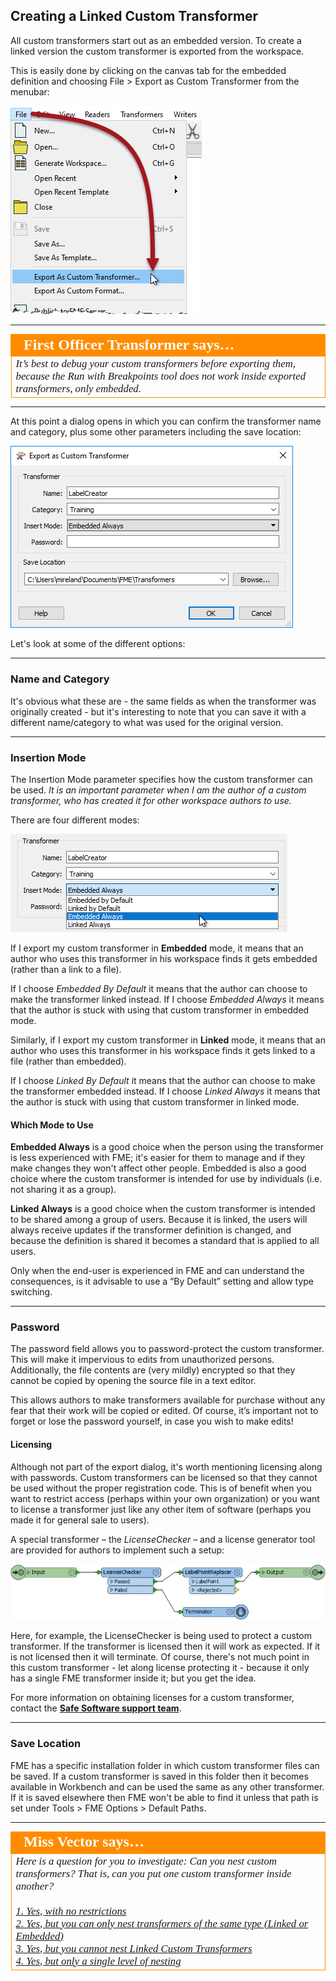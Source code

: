 ## Creating a Linked Custom Transformer ##

All custom transformers start out as an embedded version. To create a linked version the custom transformer is exported from the workspace.

This is easily done by clicking on the canvas tab for the embedded definition and choosing File > Export as Custom Transformer from the menubar:

![](./Images/Img5.035.CustomTransformerExport.png)

---

<table style="border-spacing: 0px">
<tr>
<td style="vertical-align:middle;background-color:darkorange;border: 2px solid darkorange">
<i class="fa fa-quote-left fa-lg fa-pull-left fa-fw" style="color:white;padding-right: 12px;vertical-align:text-top"></i>
<span style="color:white;font-size:x-large;font-weight: bold;font-family:serif">First Officer Transformer says…</span>
</td>
</tr>

<tr>
<td style="border: 1px solid darkorange">
<span style="font-family:serif; font-style:italic; font-size:larger">
It’s best to debug your custom transformers before exporting them, because the Run with Breakpoints tool does not work inside exported transformers, only embedded.
</span>
</td>
</tr>
</table>

---

At this point a dialog opens in which you can confirm the transformer name and category, plus some other parameters including the save location:

![](./Images/Img5.036.CustomTransformerExportDialog.png)

Let's look at some of the different options:

---

### Name and Category ###

It's obvious what these are - the same fields as when the transformer was originally created - but it's interesting to note that you can save it with a different name/category to what was used for the original version.

---

### Insertion Mode ###

The Insertion Mode parameter specifies how the custom transformer can be used. *It is an important parameter when I am the author of a custom transformer, who has created it for other workspace authors to use.*

There are four different modes:

![](./Images/Img5.037.CustomTransformerExportDialogModes.png)


If I export my custom transformer in **Embedded** mode, it means that an author who uses this transformer in his workspace finds it gets embedded (rather than a link to a file). 

If I choose *Embedded By Default* it means that the author can choose to make the transformer linked instead. If I choose *Embedded Always* it means that the author is stuck with using that custom transformer in embedded mode.

Similarly, if I export my custom transformer in **Linked** mode, it means that an author who uses this transformer in his workspace finds it gets linked to a file (rather than embedded). 

If I choose *Linked By Default* it means that the author can choose to make the transformer embedded instead. If I choose *Linked Always* it means that the author is stuck with using that custom transformer in linked mode.

#### Which Mode to Use ####

**Embedded Always** is a good choice when the person using the transformer is less experienced with FME; it's easier for them to manage and if they make changes they won't affect other people. Embedded is also a good choice where the custom transformer is intended for use by individuals (i.e. not sharing it as a group).

**Linked Always** is a good choice when the custom transformer is intended to be shared among a group of users. Because it is linked, the users will always receive updates if the transformer definition is changed, and because the definition is shared it becomes a standard that is applied to all users. 

Only when the end-user is experienced in FME and can understand the consequences, is it advisable to use a “By Default” setting and allow type switching.

---

### Password ###

The password field allows you to password-protect the custom transformer. This will make it impervious to edits from unauthorized persons. Additionally, the file contents are (very mildly) encrypted so that they cannot be copied by opening the source file in a text editor.

This allows authors to make transformers available for purchase without any fear that their work will be copied or edited. Of course, it’s important not to forget or lose the password yourself, in case you wish to make edits!

#### Licensing ####

Although not part of the export dialog, it's worth mentioning licensing along with passwords. Custom transformers can be licensed so that they cannot be used without the proper registration code. This is of benefit when you want to restrict access (perhaps within your own organization) or you want to license a transformer just like any other item of software (perhaps you made it for general sale to users).

A special transformer – the *LicenseChecker* – and a license generator tool are provided for authors to implement such a setup:

![](./Images/Img5.038.CustomTransformerLicenseCheck.png)

Here, for example, the LicenseChecker is being used to protect a custom transformer. If the transformer is licensed then it will work as expected. If it is not licensed then it will terminate. Of course, there's not much point in this custom transformer - let along license protecting it - because it only has a single FME transformer inside it; but you get the idea.

For more information on obtaining licenses for a custom transformer, contact the [**Safe Software support team**](http://www.safe.com/support).

---

### Save Location ###

FME has a specific installation folder in which custom transformer files can be saved. If a custom transformer is saved in this folder then it becomes available in Workbench and can be used the same as any other transformer. If it is saved elsewhere then FME won't be able to find it unless that path is set under Tools > FME Options > Default Paths.

---

<table style="border-spacing: 0px">
<tr>
<td style="vertical-align:middle;background-color:darkorange;border: 2px solid darkorange">
<i class="fa fa-quote-left fa-lg fa-pull-left fa-fw" style="color:white;padding-right: 12px;vertical-align:text-top"></i>
<span style="color:white;font-size:x-large;font-weight: bold;font-family:serif">Miss Vector says…</span>
</td>
</tr>

<tr>
<td style="border: 1px solid darkorange">
<span style="font-family:serif; font-style:italic; font-size:larger">
Here is a question for you to investigate: Can you nest custom transformers? That is, can you put one custom transformer inside another?
<br><br><a href="http://52.73.3.37/fmedatastreaming/Manual/QAResponse2017.fmw?chapter=13&question=5&answer=1&DestDataset_TEXTLINE=C%3A%5CFMEOutput%5CQAResponse.html">1. Yes, with no restrictions</a>
<br><a href="http://52.73.3.37/fmedatastreaming/Manual/QAResponse2017.fmw?chapter=13&question=5&answer=2&DestDataset_TEXTLINE=C%3A%5CFMEOutput%5CQAResponse.html">2. Yes, but you can only nest transformers of the same type (Linked or Embedded)</a>
<br><a href="http://52.73.3.37/fmedatastreaming/Manual/QAResponse2017.fmw?chapter=13&question=5&answer=3&DestDataset_TEXTLINE=C%3A%5CFMEOutput%5CQAResponse.html">3. Yes, but you cannot nest Linked Custom Transformers</a>
<br><a href="http://52.73.3.37/fmedatastreaming/Manual/QAResponse2017.fmw?chapter=13&question=5&answer=4&DestDataset_TEXTLINE=C%3A%5CFMEOutput%5CQAResponse.html">4. Yes, but only a single level of nesting</a>
</span>
</td>
</tr>
</table>